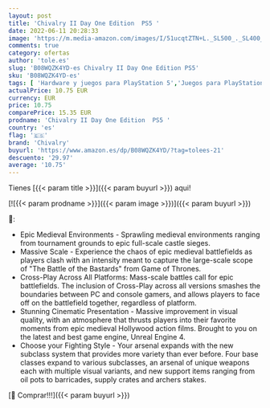 ```yaml
---
layout: post
title: 'Chivalry II Day One Edition  PS5 '
date: 2022-06-11 20:28:33
image: 'https://m.media-amazon.com/images/I/51ucqtZTN+L._SL500_._SL400_.jpg'
comments: true
category: ofertas
author: 'tole.es'
slug: 'B08WQZK4YD-es Chivalry II Day One Edition PS5'
sku: 'B08WQZK4YD-es'
tags: [ 'Hardware y juegos para PlayStation 5','Juegos para PlayStation 5','Videojuegos','chivalry','ps5','🇪🇸', ]
actualPrice: 10.75 EUR
currency: EUR
price: 10.75
comparePrice: 15.35 EUR
prodname: 'Chivalry II Day One Edition  PS5 '
country: 'es'
flag: '🇪🇸'
brand: 'Chivalry'
buyurl: 'https://www.amazon.es/dp/B08WQZK4YD/?tag=tolees-21'
descuento: '29.97'
average: '10.75'
---
```


Tienes [{{< param title >}}]({{< param buyurl >}}) aqui!

[![{{< param prodname >}}]({{< param image >}})]({{< param buyurl >}})

🔎:

- Epic Medieval Environments - Sprawling medieval environments ranging from tournament grounds to epic full-scale castle sieges.
- Massive Scale - Experience the chaos of epic medieval battlefields as players clash with an intensity meant to capture the large-scale scope of "The Battle of the Bastards" from Game of Thrones.
- Cross-Play Across All Platforms: Mass-scale battles call for epic battlefields. The inclusion of Cross-Play across all versions smashes the boundaries between PC and console gamers, and allows players to face off on the battlefield together, regardless of platform.
- Stunning Cinematic Presentation - Massive improvement in visual quality, with an atmosphere that thrusts players into their favorite moments from epic medieval Hollywood action films. Brought to you on the latest and best game engine, Unreal Engine 4.
- Choose your Fighting Style - Your arsenal expands with the new subclass system that provides more variety than ever before. Four base classes expand to various subclasses, an arsenal of unique weapons each with multiple visual variants, and new support items ranging from oil pots to barricades, supply crates and archers stakes.

[🛒 Comprar!!!]({{< param buyurl >}})
